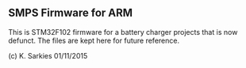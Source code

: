 SMPS Firmware for ARM
---------------------

This is STM32F102 firmware for a battery charger projects that is now defunct.
The files are kept here for future reference.

(c) K. Sarkies 01/11/2015

